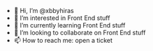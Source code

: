- 👋 Hi, I’m @xbbyhiras
- 👀 I’m interested in Front End stuff
- 🌱 I’m currently learning Front End stuff
- 💞️ I’m looking to collaborate on Front End stuff
- 📫 How to reach me: open a ticket

<!---
xbbyhiras/xbbyhiras is a ✨ special ✨ repository because its `README.md` (this file) appears on your GitHub profile.
You can click the Preview link to take a look at your changes.
--->
